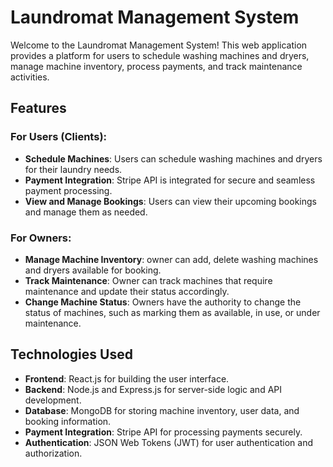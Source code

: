 # Laundromat Management System

Welcome to the Laundromat Management System! This web application provides a platform for users to schedule washing machines and dryers, manage machine inventory, process payments, and track maintenance activities.

## Features

### For Users (Clients):
- **Schedule Machines**: Users can schedule washing machines and dryers for their laundry needs.
- **Payment Integration**: Stripe API is integrated for secure and seamless payment processing.
- **View and Manage Bookings**: Users can view their upcoming bookings and manage them as needed.

### For Owners:
- **Manage Machine Inventory**: owner can add, delete washing machines and dryers available for booking.
- **Track Maintenance**: Owner can track machines that require maintenance and update their status accordingly.
- **Change Machine Status**: Owners have the authority to change the status of machines, such as marking them as available, in use, or under maintenance.


## Technologies Used
- **Frontend**: React.js for building the user interface.
- **Backend**: Node.js and Express.js for server-side logic and API development.
- **Database**: MongoDB for storing machine inventory, user data, and booking information.
- **Payment Integration**: Stripe API for processing payments securely.
- **Authentication**: JSON Web Tokens (JWT) for user authentication and authorization.

